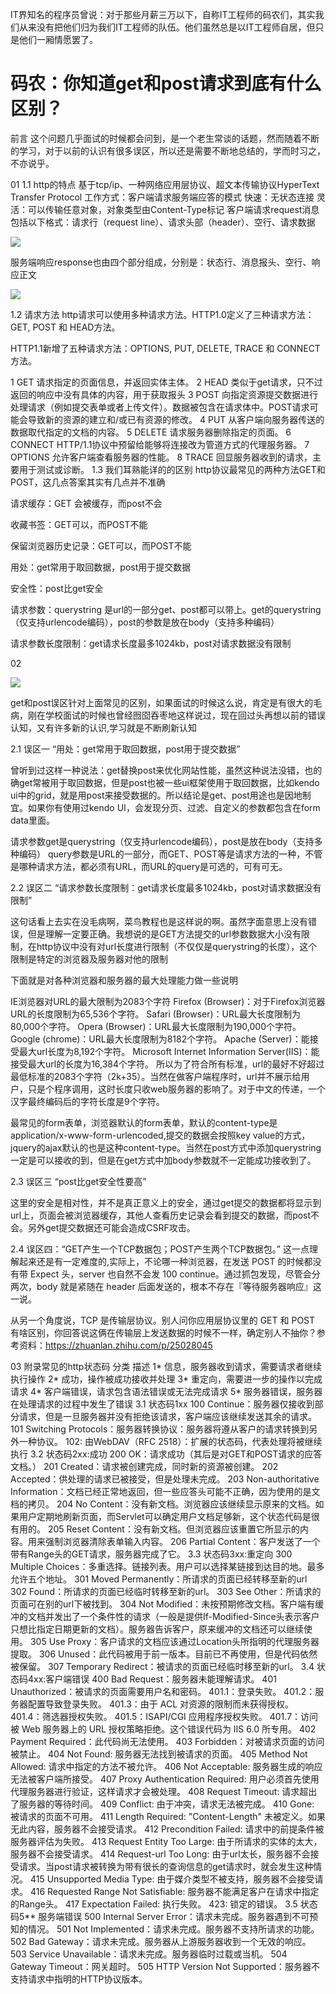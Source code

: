 IT界知名的程序员曾说：对于那些月薪三万以下，自称IT工程师的码农们，其实我们从来没有把他们归为我们IT工程师的队伍。他们虽然总是以IT工程师自居，但只是他们一厢情愿罢了。

# 码农：你知道get和post请求到底有什么区别？

前言
这个问题几乎面试的时候都会问到，是一个老生常谈的话题，然而随着不断的学习，对于以前的认识有很多误区，所以还是需要不断地总结的，学而时习之，不亦说乎。

01
1.1 http的特点
基于tcp/ip、一种网络应用层协议、超文本传输协议HyperText Transfer Protocol
工作方式：客户端请求服务端应答的模式
快速：无状态连接
灵活：可以传输任意对象，对象类型由Content-Type标记
客户端请求request消息包括以下格式：请求行（request line）、请求头部（header）、空行、请求数据

![](https://res-static.hc-cdn.cn/fms/img/b7e9e543e0d7ca0f9e3b1952aaa2463e1603767956352)

服务端响应response也由四个部分组成，分别是：状态行、消息报头、空行、响应正文

![](https://res-static.hc-cdn.cn/fms/img/10dfe72fb96dd18f2d7cec2d7e13a9281603767956352)

1.2 请求方法
http请求可以使用多种请求方法。HTTP1.0定义了三种请求方法：GET, POST 和 HEAD方法。

HTTP1.1新增了五种请求方法：OPTIONS, PUT, DELETE, TRACE 和 CONNECT 方法。

1 GET 请求指定的页面信息，并返回实体主体。
2 HEAD 类似于get请求，只不过返回的响应中没有具体的内容，用于获取报头
3 POST 向指定资源提交数据进行处理请求（例如提交表单或者上传文件）。数据被包含在请求体中。POST请求可能会导致新的资源的建立和/或已有资源的修改。
4 PUT 从客户端向服务器传送的数据取代指定的文档的内容。
5 DELETE 请求服务器删除指定的页面。
6 CONNECT HTTP/1.1协议中预留给能够将连接改为管道方式的代理服务器。
7 OPTIONS 允许客户端查看服务器的性能。
8 TRACE 回显服务器收到的请求，主要用于测试或诊断。
1.3 我们耳熟能详的的区别
http协议最常见的两种方法GET和POST，这几点答案其实有几点并不准确

请求缓存：GET 会被缓存，而post不会

收藏书签：GET可以，而POST不能

保留浏览器历史记录：GET可以，而POST不能

用处：get常用于取回数据，post用于提交数据

安全性：post比get安全

请求参数：querystring 是url的一部分get、post都可以带上。get的querystring（仅支持urlencode编码），post的参数是放在body（支持多种编码）

请求参数长度限制：get请求长度最多1024kb，post对请求数据没有限制

02


![](https://res-static.hc-cdn.cn/fms/img/d606fe2b42ccc77c0cbd9d6e6fa54f581603767956352)

get和post误区针对上面常见的区别，如果面试的时候这么说，肯定是有很大的毛病，刚在学校面试的时候也曾经囫囵吞枣地这样说过，现在回过头再想以前的错误认知，又有许多新的认识,学习就是不断刷新认知

2.1 误区一
“用处：get常用于取回数据，post用于提交数据”

曾听到过这样一种说法：get替换post来优化网站性能，虽然这种说法没错，也的确get常被用于取回数据，但是post也被一些ui框架使用于取回数据，比如kendo ui中的grid，就是用post来接受数据的。所以结论是get、post用途也是因地制宜。如果你有使用过kendo UI，会发现分页、过滤、自定义的参数都包含在form data里面。

请求参数get是querystring（仅支持urlencode编码），post是放在body（支持多种编码） query参数是URL的一部分，而GET、POST等是请求方法的一种，不管是哪种请求方法，都必须有URL，而URL的query是可选的，可有可无。

2.2 误区二
“请求参数长度限制：get请求长度最多1024kb，post对请求数据没有限制”

这句话看上去实在没毛病啊，菜鸟教程也是这样说的啊。虽然字面意思上没有错误，但是理解一定要正确。我想说的是GET方法提交的url参数数据大小没有限制，在http协议中没有对url长度进行限制（不仅仅是querystring的长度），这个限制是特定的浏览器及服务器对他的限制

下面就是对各种浏览器和服务器的最大处理能力做一些说明

IE浏览器对URL的最大限制为2083个字符
Firefox (Browser)：对于Firefox浏览器URL的长度限制为65,536个字符。
Safari (Browser)：URL最大长度限制为 80,000个字符。
Opera (Browser)：URL最大长度限制为190,000个字符。
Google (chrome)：URL最大长度限制为8182个字符。
Apache (Server)：能接受最大url长度为8,192个字符。
Microsoft Internet Information Server(IIS)：能接受最大url的长度为16,384个字符。
所以为了符合所有标准，url的最好不好超过最低标准的2083个字符（2k+35）。当然在做客户端程序时，url并不展示给用户，只是个程序调用，这时长度只收web服务器的影响了。对于中文的传递，一个汉字最终编码后的字符长度是9个字符。

最常见的form表单，浏览器默认的form表单，默认的content-type是application/x-www-form-urlencoded,提交的数据会按照key value的方式，jquery的ajax默认的也是这种content-type。当然在post方式中添加querystring一定是可以接收的到，但是在get方式中加body参数就不一定能成功接收到了。

2.3 误区三
“post比get安全性要高”

这里的安全是相对性，并不是真正意义上的安全，通过get提交的数据都将显示到url上，页面会被浏览器缓存，其他人查看历史记录会看到提交的数据，而post不会。另外get提交数据还可能会造成CSRF攻击。

2.4 误区四：“GET产生一个TCP数据包；POST产生两个TCP数据包。”
这一点理解起来还是有一定难度的,实际上，不论哪一种浏览器，在发送 POST 的时候都没有带 Expect 头，server 也自然不会发 100 continue。通过抓包发现，尽管会分两次，body 就是紧随在 header 后面发送的，根本不存在『等待服务器响应』这一说。

从另一个角度说，TCP 是传输层协议。别人问你应用层协议里的 GET 和 POST 有啥区别，你回答说这俩在传输层上发送数据的时候不一样，确定别人不抽你？参考资料：https://zhuanlan.zhihu.com/p/25028045

03
附录常见的http状态码
分类	描述
1*	信息，服务器收到请求，需要请求者继续执行操作
2*	成功，操作被成功接收并处理
3*	重定向，需要进一步的操作以完成请求
4*	客户端错误，请求包含语法错误或无法完成请求
5*	服务器错误，服务器在处理请求的过程中发生了错误
3.1 状态码1xx
100 Continue：服务器仅接收到部分请求，但是一旦服务器并没有拒绝该请求，客户端应该继续发送其余的请求。
101 Switching Protocols：服务器转换协议：服务器将遵从客户的请求转换到另外一种协议。
102: 由WebDAV（RFC 2518）：扩展的状态码，代表处理将被继续执行
3.2 状态码2xx:成功
200 OK：请求成功（其后是对GET和POST请求的应答文档。）
201 Created：请求被创建完成，同时新的资源被创建。
202 Accepted：供处理的请求已被接受，但是处理未完成。
203 Non-authoritative Information：文档已经正常地返回，但一些应答头可能不正确，因为使用的是文档的拷贝。
204 No Content：没有新文档。浏览器应该继续显示原来的文档。如果用户定期地刷新页面，而Servlet可以确定用户文档足够新，这个状态代码是很有用的。
205 Reset Content：没有新文档。但浏览器应该重置它所显示的内容。用来强制浏览器清除表单输入内容。
206 Partial Content：客户发送了一个带有Range头的GET请求，服务器完成了它。
3.3 状态码3xx:重定向
300 Multiple Choices：多重选择。链接列表。用户可以选择某链接到达目的地。最多允许五个地址。
301 Moved Permanently：所请求的页面已经转移至新的url
302 Found：所请求的页面已经临时转移至新的url。
303 See Other：所请求的页面可在别的url下被找到。
304 Not Modified：未按预期修改文档。客户端有缓冲的文档并发出了一个条件性的请求（一般是提供If-Modified-Since头表示客户只想比指定日期更新的文档）。服务器告诉客户，原来缓冲的文档还可以继续使用。
305 Use Proxy：客户请求的文档应该通过Location头所指明的代理服务器提取。
306 Unused：此代码被用于前一版本。目前已不再使用，但是代码依然被保留。
307 Temporary Redirect：被请求的页面已经临时移至新的url。
3.4 状态码4xx:客户端错误
400 Bad Request：服务器未能理解请求。
401 Unauthorized：被请求的页面需要用户名和密码。
401.1：登录失败。
401.2：服务器配置导致登录失败。
401.3：由于 ACL 对资源的限制而未获得授权。
401.4：筛选器授权失败。
401.5：ISAPI/CGI 应用程序授权失败。
401.7：访问被 Web 服务器上的 URL 授权策略拒绝。这个错误代码为 IIS 6.0 所专用。
402 Payment Required：此代码尚无法使用。
403 Forbidden：对被请求页面的访问被禁止。
404 Not Found: 服务器无法找到被请求的页面。
405 Method Not Allowed: 请求中指定的方法不被允许。
406 Not Acceptable: 服务器生成的响应无法被客户端所接受。
407 Proxy Authentication Required: 用户必须首先使用代理服务器进行验证，这样请求才会被处理。
408 Request Timeout: 请求超出了服务器的等待时间。
409 Conflict: 由于冲突，请求无法被完成。
410 Gone: 被请求的页面不可用。
411 Length Required: "Content-Length" 未被定义。如果无此内容，服务器不会接受请求。
412 Precondition Failed: 请求中的前提条件被服务器评估为失败。
413 Request Entity Too Large: 由于所请求的实体的太大，服务器不会接受请求。
414 Request-url Too Long: 由于url太长，服务器不会接受请求。当post请求被转换为带有很长的查询信息的get请求时，就会发生这种情况。
415 Unsupported Media Type: 由于媒介类型不被支持，服务器不会接受请求。
416 Requested Range Not Satisfiable: 服务器不能满足客户在请求中指定的Range头。
417 Expectation Failed: 执行失败。
423: 锁定的错误。
3.5 状态码5** 服务端错误
500 Internal Server Error：请求未完成。服务器遇到不可预知的情况。
501 Not Implemented：请求未完成。服务器不支持所请求的功能。
502 Bad Gateway：请求未完成。服务器从上游服务器收到一个无效的响应。
503 Service Unavailable：请求未完成。服务器临时过载或当机。
504 Gateway Timeout：网关超时。
505 HTTP Version Not Supported：服务器不支持请求中指明的HTTP协议版本。



